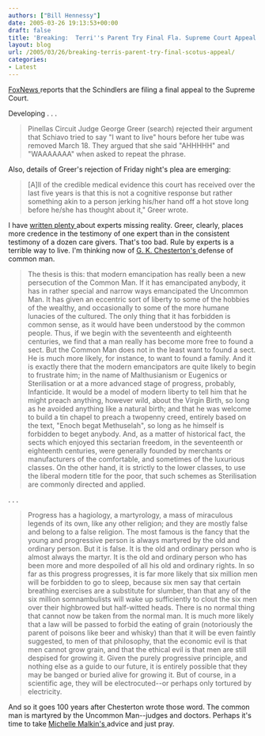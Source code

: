 ```yaml
---
authors: ["Bill Hennessy"]
date: 2005-03-26 19:13:53+00:00
draft: false
title: 'Breaking:  Terri''s Parent Try Final Fla. Supreme Court Appeal'
layout: blog
url: /2005/03/26/breaking-terris-parent-try-final-scotus-appeal/
categories:
- Latest
---
```


[FoxNews ](https://www.foxnews.com/story/0,2933,151585,00.html)reports that the Schindlers are filing a final appeal to the Supreme Court.

Developing .  .  .



> Pinellas Circuit Judge George Greer (search) rejected their argument that Schiavo tried to say "I want to live" hours before her tube was removed March 18. They argued that she said "AHHHHH" and "WAAAAAAA" when asked to repeat the phrase.



Also, details of Greer's rejection of Friday night's plea are emerging:



> [A]ll of the credible medical evidence this court has received over the last five years is that this is not a cognitive response but rather something akin to a person jerking his/her hand off a hot stove long before he/she has thought about it," Greer wrote.



I have [written plenty ](https://www.hennessysview.com/?p=622)about experts missing reality.  Greer, clearly, places more credence in the testimony of one expert than in the consistent testimony of a dozen care givers.  That's too bad.  Rule by experts is a terrible way to live.  I'm thinking now of [G. K. Chesterton's ](https://www.dur.ac.uk/martin.ward/gkc/books/Common_Man.txt)defense of common man.
<!-- more -->


> The thesis is this:  that modern emancipation has really been a new persecution of the Common Man.  If it has emancipated anybody, it has in rather special and narrow ways emancipated the Uncommon Man. It has given an eccentric sort of liberty to some of the hobbies
of the wealthy, and occasionally to some of the more humane lunacies of the cultured.  The only thing that it has forbidden is common sense, as it would have been understood by the common people.   Thus, if we begin with the seventeenth and eighteenth centuries, we find that a man really has become more free to found a sect. But the Common Man does not in the least want to found a sect. He is much more likely, for instance, to want to found a family. And it is exactly there that the modern emancipators are quite likely to begin to frustrate him; in the name of Malthusianism
or Eugenics or Sterilisation or at a more advanced stage of progress, probably, Infanticide.  It would be a model of modern liberty to tell him that he might preach anything, however wild, about the Virgin Birth, so long as he avoided anything like a natural birth; and that he was welcome to build a tin chapel to preach a twopenny creed, entirely based on the text, "Enoch begat Methuselah", so long as he himself is forbidden to beget anybody.  And, as a matter of historical fact, the sects which enjoyed this sectarian freedom, in the seventeenth or eighteenth centuries, were generally founded  by merchants or manufacturers of the comfortable, and sometimes
of the luxurious classes.  On the other hand, it is strictly to the lower classes, to use the liberal modern title for the poor, that such schemes as Sterilisation are commonly directed and applied.



. . .


> Progress has a hagiology, a martyrology, a mass of miraculous legends of its own, like any other religion; and they are mostly false and belong to a false religion.  The most famous is the fancy that the young and progressive person is always martyred by the old and ordinary person. But it is false.  It is the old and ordinary person who is almost always the martyr.  It is the old and ordinary person who has been more and more despoiled of all his old and ordinary rights.
In so far as this progress progresses, it is far more likely that six million men will be forbidden to go to sleep, because six men say that certain breathing exercises are a substitute for slumber,
than that any of the six million somnambulists will wake up sufficiently to clout the six men over their highbrowed but half-witted heads. There is no normal thing that cannot now be taken from the normal man. It is much more likely that a law will be passed to forbid the eating of grain (notoriously the parent of poisons like beer and whisky) than that it will be even faintly suggested, to men of that philosophy, that the economic evil is that men cannot grow grain, and that
the ethical evil is that men are still despised for growing it. Given the purely progressive principle, and nothing else as a guide to our future, it is entirely possible that they may be banged
or buried alive for growing it.  But of course, in a scientific age, they will be electrocuted--or perhaps only tortured by electricity.



And so it goes 100 years after Chesterton wrote those word.  The common man is martyred by the Uncommon Man--judges and doctors.  Perhaps it's time to take [Michelle Malkin's ](https://michellemalkin.com/archives/001864.htm)advice and just pray.

